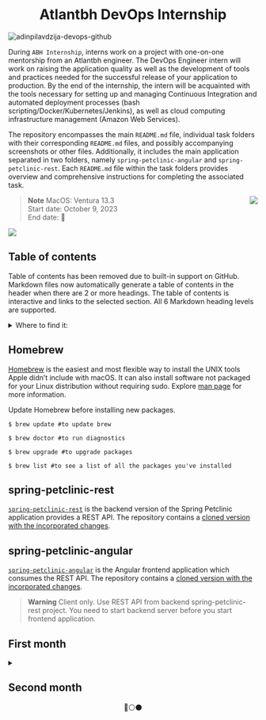 <h1 align="center">Atlantbh DevOps Internship</h1>

![adinpilavdzija-devops-github](🔴)

During `ABH Internship`, interns work on a project with one-on-one mentorship from an Atlantbh engineer. The DevOps Engineer intern will work on raising the application quality as well as the development of tools and practices needed for the successful release of your application to production. By the end of the internship, the intern will be acquainted with the tools necessary for setting up and managing Continuous Integration and automated deployment processes (bash scripting/Docker/Kubernetes/Jenkins), as well as cloud computing infrastructure management (Amazon Web Services).

The repository encompasses the main `README.md` file, individual task folders with their corresponding `README.md` files, and possibly accompanying screenshots or other files. Additionally, it includes the main application separated in two folders, namely `spring-petclinic-angular` and `spring-petclinic-rest`. Each `README.md` file within the task folders provides overview and comprehensive instructions for completing the associated task.

<img name="devops-forthebadge" src="🔴" align="right" />

>**Note** 
MacOS: Ventura 13.3  
Start date: October 9, 2023  
End date: 🔴

<p align="left">
    <img src="https://skillicons.dev/icons?i=git,github,bash,vim,vscode,java,maven,angular,postgres,docker"/>
</p>

## Table of contents

Table of contents has been removed due to built-in support on GitHub. Markdown files now automatically generate a table of contents in the header when there are 2 or more headings. The table of contents is interactive and links to the selected section. All 6 Markdown heading levels are supported.

<details>
  <summary>Where to find it:</summary>

  ![Table of contents - gif](https://i0.wp.com/user-images.githubusercontent.com/7900087/113821370-df915480-9730-11eb-8aed-bdc50e2212d5.gif?ssl=1)
</details>

## Homebrew

[Homebrew](https://brew.sh/) is the easiest and most flexible way to install the UNIX tools Apple didn’t include with macOS. It can also install software not packaged for your Linux distribution without requiring sudo. Explore [man page](https://docs.brew.sh/Manpage) for more information.

Update Homebrew before installing new packages.
```
$ brew update #to update brew

$ brew doctor #to run diagnostics

$ brew upgrade #to upgrade packages

$ brew list #to see a list of all the packages you've installed
```

## spring-petclinic-rest

[`spring-petclinic-rest`](https://github.com/spring-petclinic/spring-petclinic-rest) is the backend version of the Spring Petclinic application provides a REST API. The repository contains a [cloned version with the incorporated changes](https://github.com/adinpilavdzija/devops-internship-atlantbh/tree/develop/spring-petclinic-rest).

## spring-petclinic-angular

[`spring-petclinic-angular`](https://github.com/spring-petclinic/spring-petclinic-angular) is the Angular frontend application which consumes the REST API. The repository contains a [cloned version with the incorporated changes](https://github.com/adinpilavdzija/devops-internship-atlantbh/tree/develop/spring-petclinic-angular).

> **Warning**
> Client only. Use REST API from backend spring-petclinic-rest project. You need to start backend server before you start frontend application.

## First month

<details>
  <summary></summary>

### 00 Setup Linux VM

Linux based OS is mandatory for DevOps internship program. Disposable Virtual Machine (VM) needs to be created for learning purpose and potentially for future tasks. Any Linux based OS is acceptable. Graphical User Interface (GUI) is optional, but not needed.

Recommended VM tools:
- Multipass
- Vagrant
- Qemu
- VirtualBox
- Any other available tool

Recommended OS:
- Ubuntu (Desktop or Server)
- Debian
- Fedora
- CentOS
- Any other Linux based distribution (check DistroWatch)

### [01 Bash scripting](https://github.com/adinpilavdzija/devops-internship-atlantbh/tree/develop/01-bash-scripting)

Task:
- 01 Write a script that gets CPU and Memory usage
- 02 Write a script that tests connectivity to a list of websites and reports the status
- 03 Write a script that pings a host and reports latency
- 04 Write a script that traces the path of a network packet from the source to a destination
- 05 Write a script that tests the DNS resolution time for a list of domains

### [02 Setup local environment for backend app](https://github.com/adinpilavdzija/devops-internship-atlantbh/tree/develop/02-setup-local-env-backend)

Task: Clone spring-petclinic-rest repo and setup local development environment. Build the app using instructions in repo’s README.md. Make sure to understand build lifecycle and build artefacts.

### [03 Setup local environment for frontend app](https://github.com/adinpilavdzija/devops-internship-atlantbh/tree/develop/03-setup-local-env-frontend)

Task: Clone spring-petclinic-angular repo and setup local development environment. Build the app using instructions in repo’s README.md. Make sure to understand build lifecycle and build artefacts.

### [04 Deploy functional Spring Petclinic App](https://github.com/adinpilavdzija/devops-internship-atlantbh/tree/develop/04-deploy-functional-app)

Task: Deploy both frontend and backend spring-petclinic apps. Verify the frontend app is integrated with backend.

### [05 Setup PostgreSQL database](https://github.com/adinpilavdzija/devops-internship-atlantbh/tree/develop/05-setup-postgresql-db)

Task: Spring petclinic rest app uses in memory storage by default. There is option to persist data beyond restarts using database. Create local PostgreSQL database which will be used for data persistence.

### [06 Deploy Backend with PostgreSQL integration](https://github.com/adinpilavdzija/devops-internship-atlantbh/tree/develop/06-backend-postgresql-integration🔴)

Task: Deploy Backend with PostgreSQL integration.

### [07 Reconfigure Frontend and Backend apps to use environment variables](https://github.com/adinpilavdzija/devops-internship-atlantbh/tree/develop/07-environment-variables)

Task: Variables like hostname, username and password often need to be changed. Configure frontend and backend apps to use environment variables for REST_API_URL, Postgres datasource.url, username and password. Fork/clone frontend and backend repositories and make changes (including changes in future tasks) in these repositories.

[Add `.gitignore`](https://github.com/adinpilavdzija/devops-internship-atlantbh/commit/29a79bcb458f4aac729b0d80a7ae8cfb54ab0456)<br>
[Code changes](https://github.com/adinpilavdzija/devops-internship-atlantbh/commit/1f9b95c1855c840c8637bc02ae78911041f3fe9c)

### 08 Dockerize Frontend, Backend and Postgres services

Task:
- Create Backend Dockerfile and build docker image
- Create Frontend Dockerfile and build docker image
- Create Database Dockerfile and build docker image
- Push docker images to docker hub
- Deploy functional spring petclinic app using docker containers
- Add volume to PostgreSQL docker container
- Create Docker network for spring petclinic containers

[]()

### 09 Create docker-compose file for spring petclinic app

Task: Create docker-compose file for spring petclinic app

[]()

</details>

## Second month

<p align="center">
    🔵⚪⚫
</p>